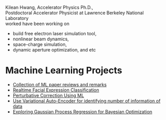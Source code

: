 Kilean Hwang,  Accelerator Physics Ph.D.,  
Postdoctoral Accelerator Physicist at Lawrence Berkeley National Laboratory  
worked have been working on  
- build free electron laser simulation tool,
- nonlinear beam dynamics,
- space-charge simulation,
- dynamic aperture optimization, and etc


# Machine Learning Projects

- [Collection of ML paper reviews and remarks](./PaperReview/README.md)   
- [Realtime Facial Expression Classification](./FacialExpression/FacialExpression.md)
- [Perturbative Correction Using ML](./PerturbativeCorrection/PerturbativeCorrection.md)
- [Use Variational Auto-Encoder for identifying number of information of data](./VAE/VAE.md)
- [Exploring Gaussian Process Regression for Bayesian Optimization](./GP4Optim/GP4Optim.md)



